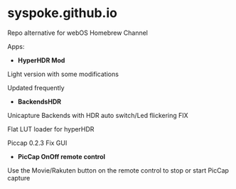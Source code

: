 # syspoke.github.io
Repo alternative for webOS Homebrew Channel

Apps:

* __HyperHDR Mod__

Light version with some modifications

Updated frequently

* __BackendsHDR__

Unicapture Backends with HDR auto switch/Led flickering FIX

Flat LUT loader for hyperHDR

Piccap 0.2.3 Fix GUI

* __PicCap OnOff remote control__

Use the Movie/Rakuten button on the remote control to stop or start PicCap capture
